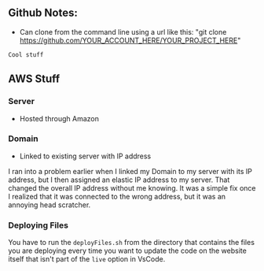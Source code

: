## Github Notes:
- Can clone from the command line using a url like this: "git clone https://github.com/YOUR_ACCOUNT_HERE/YOUR_PROJECT_HERE"

` Cool stuff `

## AWS Stuff
### Server
- Hosted through Amazon

### Domain
- Linked to existing server with IP address

I ran into a problem earlier when I linked my Domain to my server with its IP address, but I then assigned an elastic IP address to my server. That changed the overall IP address without me knowing. It was a simple fix once I realized that it was connected to the wrong address, but it was an annoying head scratcher.

### Deploying Files

You have to run the `deployFiles.sh` from the directory that contains the files you are deploying every time you want to update the code on the website itself that isn't part of the `live` option in VsCode.